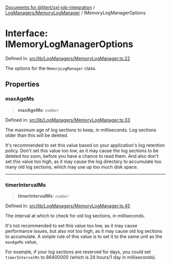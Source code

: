 [Documents for @litert/xxl-job-integration](../../../index.md) / [LogManagers/MemoryLogManager](../index.md) / IMemoryLogManagerOptions

# Interface: IMemoryLogManagerOptions

Defined in: [src/lib/LogManagers/MemoryLogManager.ts:22](https://github.com/litert/xxl-job-integration.js/blob/master/src/lib/LogManagers/MemoryLogManager.ts#L22)

The options for the `MemoryLogManager` class.

## Properties

### maxAgeMs

> **maxAgeMs**: `number`

Defined in: [src/lib/LogManagers/MemoryLogManager.ts:33](https://github.com/litert/xxl-job-integration.js/blob/master/src/lib/LogManagers/MemoryLogManager.ts#L33)

The maximum age of log sections to keep, in milliseconds.
Log sections older than this will be deleted.

It's recommended to set this value based on your application's log retention policy.
Don't set this value too low, as it may cause the log sections to be deleted too soon, before you have a chance to
read them. And also don't set this value too high, as it may cause the log directory to
accumulate too many old log sections, which may use up too much disk space.

***

### timerIntervalMs

> **timerIntervalMs**: `number`

Defined in: [src/lib/LogManagers/MemoryLogManager.ts:45](https://github.com/litert/xxl-job-integration.js/blob/master/src/lib/LogManagers/MemoryLogManager.ts#L45)

The interval at which to check for old log sections, in milliseconds.

It's not recommended to set this value too low, as it may cause performance issues,
but also not too high, as it may cause old log sections to accumulate.
A simple rule of this value is to set it to the same unit as the `maxAgeMs` value,

For example, if your log sections are reserved for days, you could set
`timerIntervalMs` to 86400000 (which is 24 hours/1 day in milliseconds).

